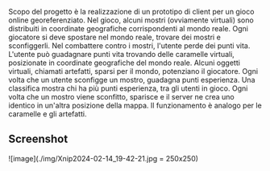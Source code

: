 Scopo del progetto è la realizzazione di un prototipo di client per un gioco online georeferenziato. Nel gioco, alcuni mostri (ovviamente virtuali) sono distribuiti in coordinate
geografiche corrispondenti al mondo reale. Ogni giocatore si deve spostare nel mondo reale, trovare dei mostri e sconfiggerli. Nel combattere contro i mostri, l'utente perde dei punti vita. L'utente può guadagnare punti vita trovando delle caramelle virtuali, posizionate in coordinate geografiche del mondo reale. Alcuni oggetti virtuali, chiamati artefatti, sparsi per il mondo, potenziano il giocatore. Ogni volta che un utente sconfigge un mostro, guadagna punti esperienza. Una classifica mostra chi ha più punti esperienza, tra gli utenti in gioco. Ogni volta che un mostro viene sconfitto, sparisce e il server ne crea uno identico in un'altra posizione della mappa. Il funzionamento è analogo per le caramelle e gli artefatti.

## Screenshot
![image](./img/Xnip2024-02-14_19-42-21.jpg = 250x250)
